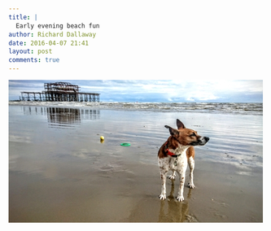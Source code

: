 ```yaml
---
title: |
  Early evening beach fun
author: Richard Dallaway
date: 2016-04-07 21:41
layout: post
comments: true
---
```


<div><a href="/media/tp_IMG_20160407_173804~2.jpg"><img src="/media/tp_thumb_IMG_20160407_173804~2.jpg" width="500" height="281"/></a></div>


  
      